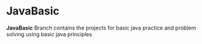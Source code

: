 # JavaBasic



**JavaBasic** Branch contains the projects for basic java practice and problem solving using basic java principles
